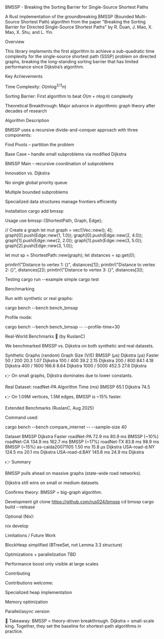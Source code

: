 BMSSP - Breaking the Sorting Barrier for Single-Source Shortest Paths

A Rust implementation of the groundbreaking BMSSP (Bounded Multi-Source Shortest Path) algorithm from the paper "Breaking the Sorting Barrier for Directed Single-Source Shortest Paths"
 by R. Duan, J. Mao, X. Mao, X. Shu, and L. Yin.

Overview

This library implements the first algorithm to achieve a sub-quadratic time complexity for the single-source shortest path (SSSP) problem on directed graphs, breaking the long-standing sorting barrier that has limited performance since Dijkstra’s algorithm.

Key Achievements

Time Complexity: $O(m \log^{2/3} n)$

Sorting Barrier: First algorithm to beat $O(m + n \log n)$ complexity

Theoretical Breakthrough: Major advance in algorithmic graph theory after decades of research

Algorithm Description

BMSSP uses a recursive divide-and-conquer approach with three components:

Find Pivots – partition the problem

Base Case – handle small subproblems via modified Dijkstra

BMSSP Main – recursive coordination of subproblems

Innovation vs. Dijkstra

No single global priority queue

Multiple bounded subproblems

Specialized data structures manage frontiers efficiently

Installation
cargo add bmssp

Usage
use bmssp::{ShortestPath, Graph, Edge};

// Create a graph
let mut graph = vec![Vec::new(); 4];
graph[0].push(Edge::new(1, 1.0));
graph[0].push(Edge::new(2, 4.0));
graph[1].push(Edge::new(2, 2.0));
graph[1].push(Edge::new(3, 5.0));
graph[2].push(Edge::new(3, 1.0));

let mut sp = ShortestPath::new(graph);
let distances = sp.get(0);

println!("Distance to vertex 1: {}", distances[1]);
println!("Distance to vertex 2: {}", distances[2]);
println!("Distance to vertex 3: {}", distances[3]);

Testing
cargo run --example simple
cargo test

Benchmarking

Run with synthetic or real graphs:

cargo bench --bench bench_bmssp


Profile mode:

cargo bench --bench bench_bmssp -- --profile-time=30

Real-World Benchmarks 🚀 (by RuslanC)

We benchmarked BMSSP vs. Dijkstra on both synthetic and real datasets.

Synthetic Graphs (random)
Graph Size (V/E)	BMSSP (µs)	Dijkstra (µs)	Faster
50 / 200	20.3	1.07	Dijkstra
100 / 400	39.2	2.15	Dijkstra
200 / 800	84.1	4.18	Dijkstra
400 / 1600	166.6	8.64	Dijkstra
1000 / 5000	452.5	27.6	Dijkstra

👉 On small graphs, Dijkstra dominates due to lower constants.

Real Dataset: roadNet-PA
Algorithm	Time (ms)
BMSSP	65.1
Dijkstra	74.5

👉 On 1.09M vertices, 1.5M edges, BMSSP is ~15% faster.

Extended Benchmarks (RuslanC, Aug 2025)

Command used:

cargo bench --bench compare_internet -- --sample-size 40

Dataset	BMSSP	Dijkstra	Faster
roadNet-PA	72.9 ms	80.9 ms	BMSSP (~10%)
roadNet-CA	134.9 ms	162.7 ms	BMSSP (~17%)
roadNet-TX	83.8 ms	98.9 ms	BMSSP (~15%)
as-caida20071105	1.50 ms	15.8 µs	Dijkstra
USA-road-d.NY	124.5 ms	20.1 ms	Dijkstra
USA-road-d.BAY	145.8 ms	24.9 ms	Dijkstra

👉 Summary

BMSSP pulls ahead on massive graphs (state-wide road networks).

Dijkstra still wins on small or medium datasets.

Confirms theory: BMSSP = big-graph algorithm.

Development
git clone https://github.com/rus024/bmssp
cd bmssp
cargo build --release


Optional (Nix):

nix develop

Limitations / Future Work

BlockHeap simplified (BTreeSet, not Lemma 3.3 structure)

Optimizations + parallelization TBD

Performance boost only visible at large scales

Contributing

Contributions welcome:

Specialized heap implementation

Memory optimization

Parallel/async version

📌 Takeaway:
BMSSP = theory-driven breakthrough.
Dijkstra = small-scale king.
Together, they set the baseline for shortest-path algorithms in practice.
